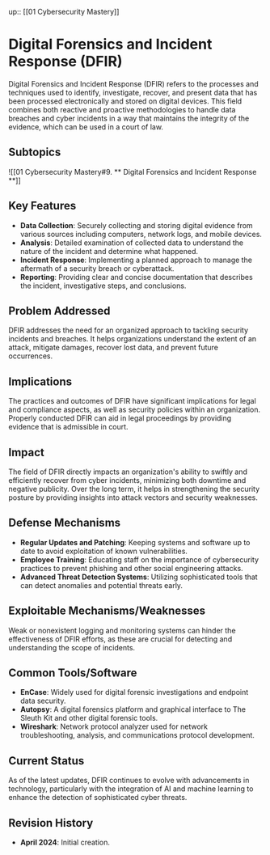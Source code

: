 up:: [[01 Cybersecurity Mastery]]
# Digital Forensics and Incident Response (DFIR)

Digital Forensics and Incident Response (DFIR) refers to the processes and techniques used to identify, investigate, recover, and present data that has been processed electronically and stored on digital devices. This field combines both reactive and proactive methodologies to handle data breaches and cyber incidents in a way that maintains the integrity of the evidence, which can be used in a court of law.

## Subtopics

![[01 Cybersecurity Mastery#9. ** Digital Forensics and Incident Response **]]

## Key Features

- **Data Collection**: Securely collecting and storing digital evidence from various sources including computers, network logs, and mobile devices.
- **Analysis**: Detailed examination of collected data to understand the nature of the incident and determine what happened.
- **Incident Response**: Implementing a planned approach to manage the aftermath of a security breach or cyberattack.
- **Reporting**: Providing clear and concise documentation that describes the incident, investigative steps, and conclusions.

## Problem Addressed

DFIR addresses the need for an organized approach to tackling security incidents and breaches. It helps organizations understand the extent of an attack, mitigate damages, recover lost data, and prevent future occurrences.

## Implications

The practices and outcomes of DFIR have significant implications for legal and compliance aspects, as well as security policies within an organization. Properly conducted DFIR can aid in legal proceedings by providing evidence that is admissible in court.

## Impact

The field of DFIR directly impacts an organization's ability to swiftly and efficiently recover from cyber incidents, minimizing both downtime and negative publicity. Over the long term, it helps in strengthening the security posture by providing insights into attack vectors and security weaknesses.

## Defense Mechanisms

- **Regular Updates and Patching**: Keeping systems and software up to date to avoid exploitation of known vulnerabilities.
- **Employee Training**: Educating staff on the importance of cybersecurity practices to prevent phishing and other social engineering attacks.
- **Advanced Threat Detection Systems**: Utilizing sophisticated tools that can detect anomalies and potential threats early.

## Exploitable Mechanisms/Weaknesses

Weak or nonexistent logging and monitoring systems can hinder the effectiveness of DFIR efforts, as these are crucial for detecting and understanding the scope of incidents.

## Common Tools/Software

- **EnCase**: Widely used for digital forensic investigations and endpoint data security.
- **Autopsy**: A digital forensics platform and graphical interface to The Sleuth Kit and other digital forensic tools.
- **Wireshark**: Network protocol analyzer used for network troubleshooting, analysis, and communications protocol development.

## Current Status

As of the latest updates, DFIR continues to evolve with advancements in technology, particularly with the integration of AI and machine learning to enhance the detection of sophisticated cyber threats.

## Revision History

- **April 2024**: Initial creation.
